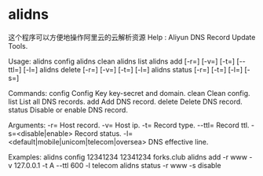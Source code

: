 # alidns
这个程序可以方便地操作阿里云的云解析资源
Help :
Aliyun DNS Record Update Tools.

Usage:
 alidns config  <key> <key-secret> <domain>
 alidns clean
 alidns list
 alidns add     [-r=<record>] [-v=<ip>] [-t=<type>] [--ttl=<ttl>] [-l=<line>]
 alidns delete  [-r=<record>] [-v=<ip>] [-t=<type>] [-l=<line>]
 alidns status  [-r=<record>] [-t=<type>] [-l=<line>] [-s=<status>]

Commands:
 config         Config Key key-secret and domain.
 clean          Clean config.
 list           List all DNS records.
 add            Add DNS record.
 delete         Delete DNS record.
 status         Disable or enable DNS record.

Arguments:
 -r=<record>                                   Host record.
 -v=<ip>                                       Host ip.
 -t=<type>                                     Record type.
 --ttl=<ttl>                                   Record ttl.
 -s=<disable|enable>                           Record status.
 -l=<default|mobile|unicom|telecom|oversea>    DNS effective line.

Examples:
 alidns config 12341234 12341234 forks.club
 alidns add -r www -v 127.0.0.1 -t A --ttl 600 -l telecom
 alidns status -r www -s disable
